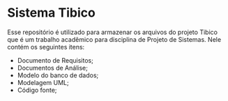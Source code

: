 # Sistema Tibico

Esse repositório é utilizado para armazenar os arquivos do projeto Tibico que é um trabalho acadêmico para disciplina de Projeto de Sistemas. Nele contém os seguintes itens:

* Documento de Requisitos;
* Documentos de Análise;
* Modelo do banco de dados;
* Modelagem UML;
* Código fonte;
